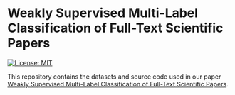 # Weakly Supervised Multi-Label Classification of Full-Text Scientific Papers

[![License: MIT](https://img.shields.io/badge/License-MIT-yellow.svg)](https://opensource.org/licenses/MIT)

This repository contains the datasets and source code used in our paper [Weakly Supervised Multi-Label Classification of Full-Text Scientific Papers](https://arxiv.org/abs/2306.14003).

